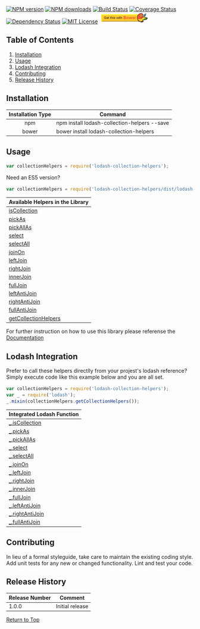 [![NPM version](http://img.shields.io/npm/v/lodash-collection-helpers.svg?style=flat)][npm-url] [![NPM downloads](http://img.shields.io/npm/dm/lodash-collection-helpers.svg?style=flat)][npm-url] [![Build Status](https://travis-ci.org/JSystemsTech/lodash-collection-helpers.svg?branch=master)][travis-url] [![Coverage Status](https://coveralls.io/repos/github/JSystemsTech/lodash-collection-helpers/badge.svg?branch=master)][coverage-url] [![Dependency Status](https://david-dm.org/JSystemsTech/lodash-collection-helpers.svg?style=flat)][dependencies-url] [![MIT License](http://img.shields.io/badge/license-MIT-blue.svg?style=flat)][license-url] <a href="https://github.com/JSystemsTech/lodash-collection-helpers#README"><img src="https://github.com/JSystemsTech/lodash-collection-helpers/raw/v1-0-0-dev/gulpCustomPlugins/customBadges/bower-badge.png" alt="Bower Package" height="30" width="130"></a>
## <a name="8527be2d-f789-4468-9876-f19f726de45c"></a>Table of Contents
1. [Installation](#c89dfc32-e2c0-434f-80fd-f716c89fa756)
2. [Usage](#78f41659-19ce-409f-bb8c-8ef35e910f8b)
3. [Lodash Integration](#bb1de07b-dc26-49cd-9e23-0549273c2b2d)
4. [Contributing](#6a97048a-e681-48d7-969b-7c13dbc60b6f)
5. [Release History](#306fcafd-ff41-4334-b981-82506842a77b)

## <a name="c89dfc32-e2c0-434f-80fd-f716c89fa756"></a>Installation
| Installation Type | Command |
| :----: | ---- |
| npm | npm install lodash-collection-helpers --save |
| bower | bower install lodash-collection-helpers |

## <a name="78f41659-19ce-409f-bb8c-8ef35e910f8b"></a>Usage
``` javascript
var collectionHelpers = require('lodash-collection-helpers');
```

Need an ES5 version?

``` javascript
var collectionHelpers = require('lodash-collection-helpers/dist/lodash-collection-helpers-es5');
```

| Available Helpers in the Library |
| ---- |
| [isCollection][isCollection-url] |
| [pickAs][pickAs-url] |
| [pickAllAs][pickAllAs-url] |
| [select][select-url] |
| [selectAll][selectAll-url] |
| [joinOn][joinOn-url] |
| [leftJoin][leftJoin-url] |
| [rightJoin][rightJoin-url] |
| [innerJoin][innerJoin-url] |
| [fullJoin][fullJoin-url] |
| [leftAntiJoin][leftAntiJoin-url] |
| [rightAntiJoin][rightAntiJoin-url] |
| [fullAntiJoin][fullAntiJoin-url] |
| [getCollectionHelpers][getCollectionHelpers-url] |

For further instruction on how to use this library please referense the [Documentation][documentation-url]

## <a name="bb1de07b-dc26-49cd-9e23-0549273c2b2d"></a>Lodash Integration
Prefer to call these helpers directlly from your projest's lodash reference?
Simply execute code like this example below and you are all set.

``` javascript
var collectionHelpers = require('lodash-collection-helpers');
var _ = require('lodash');
_.mixin(collectionHelpers.getCollectionHelpers());
```

| Integrated Lodash Function |
| ---- |
| [_.isCollection][isCollection-url] |
| [_.pickAs][pickAs-url] |
| [_.pickAllAs][pickAllAs-url] |
| [_.select][select-url] |
| [_.selectAll][selectAll-url] |
| [_.joinOn][joinOn-url] |
| [_.leftJoin][leftJoin-url] |
| [_.rightJoin][rightJoin-url] |
| [_.innerJoin][innerJoin-url] |
| [_.fullJoin][fullJoin-url] |
| [_.leftAntiJoin][leftAntiJoin-url] |
| [_.rightAntiJoin][rightAntiJoin-url] |
| [_.fullAntiJoin][fullAntiJoin-url] |

## <a name="6a97048a-e681-48d7-969b-7c13dbc60b6f"></a>Contributing
In lieu of a formal styleguide, take care to maintain the existing coding style.
Add unit tests for any new or changed functionality. Lint and test your code.

## <a name="306fcafd-ff41-4334-b981-82506842a77b"></a>Release History
| Release Number | Comment |
| ---- | ---- |
| 1.0.0 | Initial release |

[Return to Top](#8527be2d-f789-4468-9876-f19f726de45c)

[license-url]: LICENSE
[npm-url]: https://www.npmjs.com/package/lodash-collection-helpers
[travis-url]: https://travis-ci.org/JSystemsTech/lodash-collection-helpers?branch=master
[dependencies-url]: https://david-dm.org/JSystemsTech/lodash-collection-helpers
[coverage-url]: https://coveralls.io/repos/github/JSystemsTech/lodash-collection-helpers?branch=master
[documentation-url]: https://github.com/JSystemsTech/lodash-collection-helpers/blob/v1-0-0-dev/DOCUMENTATION.md
[isCollection-url]: https://github.com/JSystemsTech/lodash-collection-helpers/blob/v1-0-0-dev/DOCUMENTATION.md#iscollection
[pickAs-url]: https://github.com/JSystemsTech/lodash-collection-helpers/blob/v1-0-0-dev/DOCUMENTATION.md#pickas
[pickAllAs-url]: https://github.com/JSystemsTech/lodash-collection-helpers/blob/v1-0-0-dev/DOCUMENTATION.md#pickallas
[select-url]: https://github.com/JSystemsTech/lodash-collection-helpers/blob/v1-0-0-dev/DOCUMENTATION.md#select
[selectAll-url]: https://github.com/JSystemsTech/lodash-collection-helpers/blob/v1-0-0-dev/DOCUMENTATION.md#selectall
[joinOn-url]: https://github.com/JSystemsTech/lodash-collection-helpers/blob/v1-0-0-dev/DOCUMENTATION.md#joinon
[leftJoin-url]: https://github.com/JSystemsTech/lodash-collection-helpers/blob/v1-0-0-dev/DOCUMENTATION.md#leftjoin
[rightJoin-url]: https://github.com/JSystemsTech/lodash-collection-helpers/blob/v1-0-0-dev/DOCUMENTATION.md#rightjoin
[innerJoin-url]: https://github.com/JSystemsTech/lodash-collection-helpers/blob/v1-0-0-dev/DOCUMENTATION.md#innerjoin
[fullJoin-url]: https://github.com/JSystemsTech/lodash-collection-helpers/blob/v1-0-0-dev/DOCUMENTATION.md#fulljoin
[leftAntiJoin-url]: https://github.com/JSystemsTech/lodash-collection-helpers/blob/v1-0-0-dev/DOCUMENTATION.md#leftantijoin
[rightAntiJoin-url]: https://github.com/JSystemsTech/lodash-collection-helpers/blob/v1-0-0-dev/DOCUMENTATION.md#rightantijoin
[fullAntiJoin-url]: https://github.com/JSystemsTech/lodash-collection-helpers/blob/v1-0-0-dev/DOCUMENTATION.md#fullantijoin
[getCollectionHelpers-url]: https://github.com/JSystemsTech/lodash-collection-helpers/blob/v1-0-0-dev/DOCUMENTATION.md#getcollectionhelpers